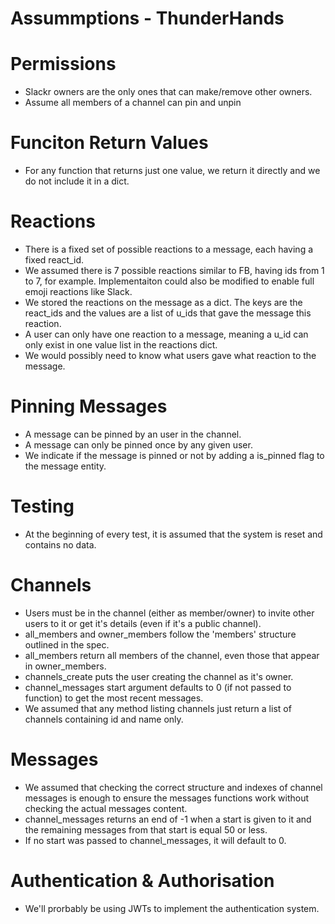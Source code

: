 # Assummptions - ThunderHands

# Permissions
  - Slackr owners are the only ones that can make/remove other owners.
  - Assume all members of a channel can pin and unpin

# Funciton Return Values
  - For any function that returns just one value, we return it directly and we do not include it in a dict.

# Reactions
  - There is a fixed set of possible reactions to a message, each having a fixed react_id.
  - We assumed there is 7 possible reactions similar to FB, having ids from 1 to 7, for example. Implementaiton
  could also be modified to enable full emoji reactions like Slack.
  - We stored the reactions on the message as a dict. The keys are the react_ids and the
  values are a list of u_ids that gave the message this reaction.
  - A user can only have one reaction to a message, meaning a u_id can only exist in one
  value list in the reactions dict.
  - We would possibly need to know what users gave what reaction to the message.

# Pinning Messages
  - A message can be pinned by an user in the channel.
  - A message can only be pinned once by any given user.
  - We indicate if the message is pinned or not by adding a is_pinned flag to the message entity.

# Testing
  - At the beginning of every test, it is assumed that the system is reset and contains no data. 

# Channels
  - Users must be in the channel (either as member/owner) to invite other users to
  it or get it's details (even if it's a public channel).
  - all_members and owner_members follow the 'members' structure outlined in the spec.
  - all_members return all members of the channel, even those that appear in owner_members.
  - channels_create puts the user creating the channel as it's owner.
  - channel_messages start argument defaults to 0 (if not passed to function) to get the most recent messages.
  - We assumed that any method listing channels just return a list of channels containing id and name only.

# Messages
  - We assumed that checking the correct structure and indexes of channel messages is enough to ensure the messages functions work
    without checking the actual messages content.
  - channel_messages returns an end of -1 when a start is given to it and the remaining messages from that start is equal 50 or less.
  - If no start was passed to channel_messages, it will default to 0.

# Authentication & Authorisation
  - We'll prorbably be using JWTs to implement the authentication system.
